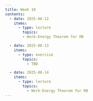 ```yaml
---
title: Week 10
contents:
  - date: 2025-08-12
    items:
      - type: lecture
        topics:
        - Work-Energy Theorem for RB

  - date: 2025-08-13
    items:
      - type: exercise
        topics:
          - TBD

  - date: 2025-08-14
    items:
      - type: lecture
        topics:
          - Work-Energy Theorem for RB
---
```

